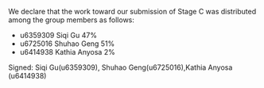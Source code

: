 We declare that the work toward our submission of Stage C was distributed among the group members as follows:

* u6359309 Siqi Gu 47%
* u6725016 Shuhao Geng 51%
* u6414938 Kathia Anyosa 2%

Signed:  Siqi Gu(u6359309), Shuhao Geng(u6725016),Kathia Anyosa (u6414938)
